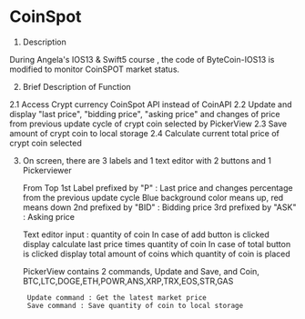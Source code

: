 # CoinSpot
1. Description

During Angela's IOS13 & Swift5 course , the code of ByteCoin-IOS13 is modified to monitor CoinSPOT market status.

2. Brief Description of Function

  2.1 Access Crypt currency CoinSpot API instead of CoinAPI
  2.2 Update and display "last price", "bidding price", "asking price" and changes of price from previous update cycle of 
      crypt coin selected by PickerView
  2.3 Save amount of crypt coin to local storage
  2.4 Calculate current total price of crypt coin selected
  
3. On screen, there are 3 labels and 1 text editor with 2 buttons and 1 Pickerviewer
  
   From Top 1st Label prefixed by "P" : Last price and changes percentage from the previous update cycle
            Blue background color means up, red means down 
            2nd prefixed by "BID" : Bidding price
            3rd prefixed by "ASK" : Asking price
            
   Text editor input : quantity of coin
      In case of add button is clicked  
         display calculate last price times quantity of coin 
      In case of total button is clicked
         display total amount of coins which quantity of coin is placed
     
    PickerView contains 2 commands, Update and Save, and Coin,  BTC,LTC,DOGE,ETH,POWR,ANS,XRP,TRX,EOS,STR,GAS
       
        Update command : Get the latest market price
        Save command : Save quantity of coin to local storage
    
      
         
               





 
